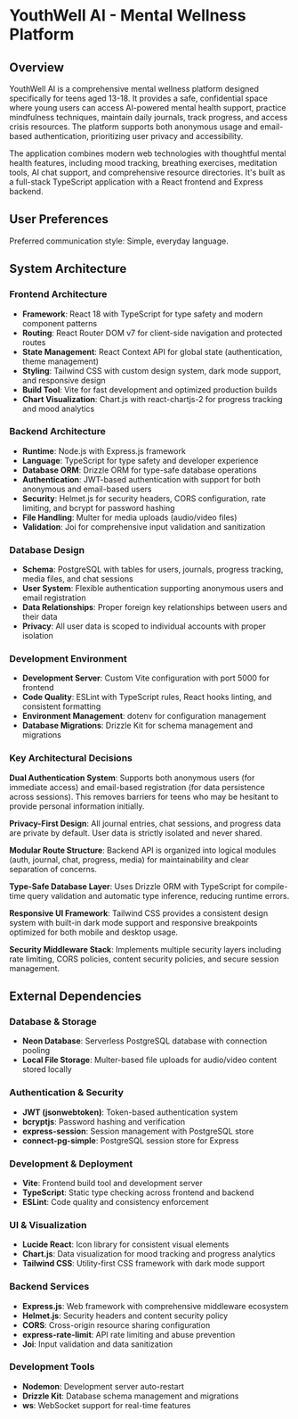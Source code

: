 # YouthWell AI - Mental Wellness Platform

## Overview

YouthWell AI is a comprehensive mental wellness platform designed specifically for teens aged 13-18. It provides a safe, confidential space where young users can access AI-powered mental health support, practice mindfulness techniques, maintain daily journals, track progress, and access crisis resources. The platform supports both anonymous usage and email-based authentication, prioritizing user privacy and accessibility.

The application combines modern web technologies with thoughtful mental health features, including mood tracking, breathing exercises, meditation tools, AI chat support, and comprehensive resource directories. It's built as a full-stack TypeScript application with a React frontend and Express backend.

## User Preferences

Preferred communication style: Simple, everyday language.

## System Architecture

### Frontend Architecture
- **Framework**: React 18 with TypeScript for type safety and modern component patterns
- **Routing**: React Router DOM v7 for client-side navigation and protected routes
- **State Management**: React Context API for global state (authentication, theme management)
- **Styling**: Tailwind CSS with custom design system, dark mode support, and responsive design
- **Build Tool**: Vite for fast development and optimized production builds
- **Chart Visualization**: Chart.js with react-chartjs-2 for progress tracking and mood analytics

### Backend Architecture
- **Runtime**: Node.js with Express.js framework
- **Language**: TypeScript for type safety and developer experience
- **Database ORM**: Drizzle ORM for type-safe database operations
- **Authentication**: JWT-based authentication with support for both anonymous and email-based users
- **Security**: Helmet.js for security headers, CORS configuration, rate limiting, and bcrypt for password hashing
- **File Handling**: Multer for media uploads (audio/video files)
- **Validation**: Joi for comprehensive input validation and sanitization

### Database Design
- **Schema**: PostgreSQL with tables for users, journals, progress tracking, media files, and chat sessions
- **User System**: Flexible authentication supporting anonymous users and email registration
- **Data Relationships**: Proper foreign key relationships between users and their data
- **Privacy**: All user data is scoped to individual accounts with proper isolation

### Development Environment
- **Development Server**: Custom Vite configuration with port 5000 for frontend
- **Code Quality**: ESLint with TypeScript rules, React hooks linting, and consistent formatting
- **Environment Management**: dotenv for configuration management
- **Database Migrations**: Drizzle Kit for schema management and migrations

### Key Architectural Decisions

**Dual Authentication System**: Supports both anonymous users (for immediate access) and email-based registration (for data persistence across sessions). This removes barriers for teens who may be hesitant to provide personal information initially.

**Privacy-First Design**: All journal entries, chat sessions, and progress data are private by default. User data is strictly isolated and never shared.

**Modular Route Structure**: Backend API is organized into logical modules (auth, journal, chat, progress, media) for maintainability and clear separation of concerns.

**Type-Safe Database Layer**: Uses Drizzle ORM with TypeScript for compile-time query validation and automatic type inference, reducing runtime errors.

**Responsive UI Framework**: Tailwind CSS provides a consistent design system with built-in dark mode support and responsive breakpoints optimized for both mobile and desktop usage.

**Security Middleware Stack**: Implements multiple security layers including rate limiting, CORS policies, content security policies, and secure session management.

## External Dependencies

### Database & Storage
- **Neon Database**: Serverless PostgreSQL database with connection pooling
- **Local File Storage**: Multer-based file uploads for audio/video content stored locally

### Authentication & Security
- **JWT (jsonwebtoken)**: Token-based authentication system
- **bcryptjs**: Password hashing and verification
- **express-session**: Session management with PostgreSQL store
- **connect-pg-simple**: PostgreSQL session store for Express

### Development & Deployment
- **Vite**: Frontend build tool and development server
- **TypeScript**: Static type checking across frontend and backend
- **ESLint**: Code quality and consistency enforcement

### UI & Visualization
- **Lucide React**: Icon library for consistent visual elements
- **Chart.js**: Data visualization for mood tracking and progress analytics
- **Tailwind CSS**: Utility-first CSS framework with dark mode support

### Backend Services
- **Express.js**: Web framework with comprehensive middleware ecosystem
- **Helmet.js**: Security headers and content security policy
- **CORS**: Cross-origin resource sharing configuration
- **express-rate-limit**: API rate limiting and abuse prevention
- **Joi**: Input validation and data sanitization

### Development Tools
- **Nodemon**: Development server auto-restart
- **Drizzle Kit**: Database schema management and migrations
- **ws**: WebSocket support for real-time features